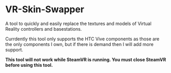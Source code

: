 # VR-Skin-Swapper
 A tool to quickly and easily replace the textures and models of Virtual Reality controllers and basestations.

 Currdently this tool only supports the HTC Vive components as those are the only components I own, but if there is demand then I will add more support.
 
 **This tool will not work while SteamVR is running. You must close SteamVR before using this tool.**
